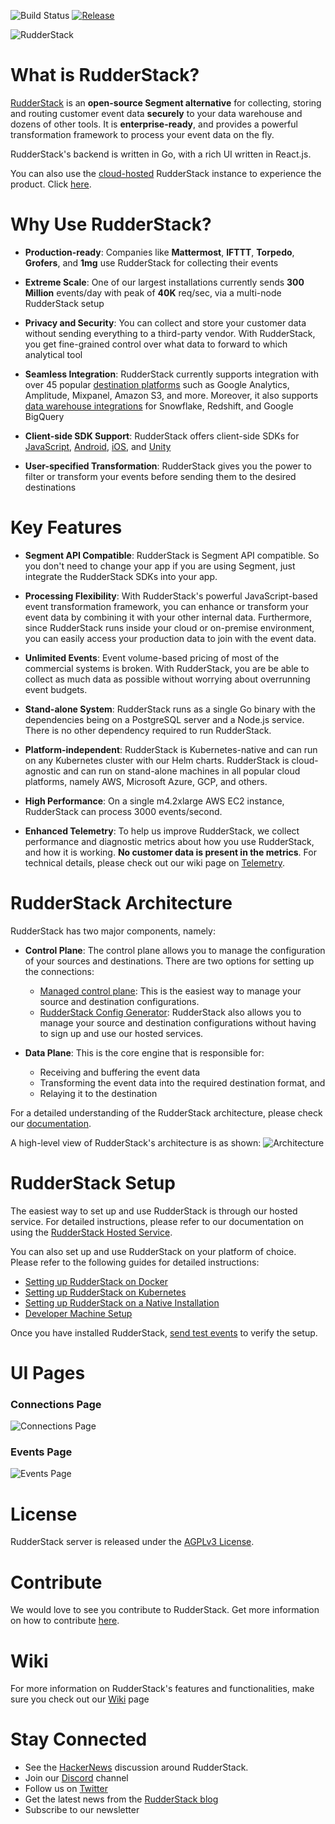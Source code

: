 ![Build Status][build status]
[![Release]][release]

![RudderStack](https://github.com/ameypv-rudder/rudder-server/blob/readme-update/resources/RudderStack.png)

# What is RudderStack?

[RudderStack](https://rudderstack.com/) is an **open-source Segment alternative**  for collecting, storing and routing customer event data **securely** to your data warehouse and dozens of other tools. It is **enterprise-ready**, and provides a powerful transformation framework to process your event data on the fly.

RudderStack's backend is written in Go, with a rich UI written in React.js.

You can also use the [cloud-hosted](https://app.rudderstack.com/signup?type=freetrial&utm_source=github&utm_medium=rdr-srv&utm_campaign=hosted&utm_content=intro) RudderStack instance to experience the product. Click [here](https://app.rudderstack.com/signup?type=freetrial&utm_source=github&utm_medium=rdr-srv&utm_campaign=hosted&utm_content=intro).

# Why Use RudderStack?
- **Production-ready**: Companies like **Mattermost**, **IFTTT**, **Torpedo**, **Grofers**, and **1mg** use RudderStack for collecting their events

- **Extreme Scale**: One of our largest installations currently sends **300 Million** events/day with peak of **40K** req/sec, via a multi-node RudderStack setup

- **Privacy and Security**: You can collect and store your customer data without sending everything to a third-party vendor. With RudderStack, you get fine-grained control over what data to forward to which analytical tool

- **Seamless Integration**: RudderStack currently supports integration with over 45 popular [destination platforms](https://docs.rudderstack.com/destinations/) such as Google Analytics, Amplitude, Mixpanel, Amazon S3, and more. Moreover, it also supports [data warehouse integrations](https://docs.rudderstack.com/data-warehouse-integrations) for Snowflake, Redshift, and Google BigQuery

- **Client-side SDK Support**: RudderStack offers client-side SDKs for [JavaScript](https://docs.rudderstack.com/sdk-integration-guide/getting-started-with-javascript-sdk), [Android](https://docs.rudderstack.com/sdk-integration-guide/getting-started-with-android-sdk), [iOS](https://docs.rudderstack.com/sdk-integration-guide/getting-started-with-ios-sdk), and [Unity](https://docs.rudderstack.com/sdk-integration-guide/getting-started-with-unity-sdk)

- **User-specified Transformation**: RudderStack gives you the power to filter or transform your events before sending them to the desired destinations

# Key Features

- **Segment API Compatible**: RudderStack is Segment API compatible. So you don't need to change your app if you are using Segment, just integrate the RudderStack SDKs into your app.

- **Processing Flexibility**: With RudderStack's powerful JavaScript-based event transformation framework, you can enhance or transform your event data by combining it with your other internal data. Furthermore, since RudderStack runs inside your cloud or on-premise environment, you can easily access your production data to join with the event data.

- **Unlimited Events**: Event volume-based pricing of most of the commercial systems is broken. With RudderStack, you are be able to collect as much data as possible without worrying about overrunning event budgets.

- **Stand-alone System**: RudderStack runs as a single Go binary with the dependencies being on a PostgreSQL server and a Node.js service. There is no other dependency required to run RudderStack.

- **Platform-independent**: RudderStack is Kubernetes-native and can run on any Kubernetes cluster with our Helm charts. RudderStack is cloud-agnostic and can run on stand-alone machines in all popular cloud platforms, namely AWS, Microsoft Azure, GCP, and others.

- **High Performance**: On a single m4.2xlarge AWS EC2 instance, RudderStack can process 3000 events/second.

- **Enhanced Telemetry**: To help us improve RudderStack, we collect performance and diagnostic metrics about how you use RudderStack, and how it is working. **No customer data is present in the metrics**. For technical details, please check out our wiki page on [Telemetry](https://github.com/rudderlabs/rudder-server/wiki/RudderStack-Telemetry).


# RudderStack Architecture

RudderStack has two major components, namely:
- **Control Plane**: The control plane allows you to manage the configuration of your sources and destinations. There are two options for setting up the connections:
  - [Managed control plane](https://app.rudderstack.com/): This is the easiest way to manage your source and destination configurations.
  - [RudderStack Config Generator](https://github.com/rudderlabs/rudder-server/wiki/RudderStack-Config-Generator): RudderStack also allows you to manage your source and destination configurations without having to sign up and use our hosted services.

- **Data Plane**:  This is the core engine that is responsible for:

   - Receiving and buffering the event data
   - Transforming the event data into the required destination format, and
   - Relaying it to the destination
 
For a detailed understanding of the RudderStack architecture, please check our [documentation](https://docs.rudderstack.com/getting-started/rudderstack-data-plane-architecture).

A high-level view of RudderStack's architecture is as shown:
![Architecture](https://gblobscdn.gitbook.com/assets%2F-Lq5Ea6fHVg3dSxMCgyQ%2F-Lz111ICiMeHdy_Gu6JX%2F-Lz1A_NxMgbjhbSrVL2h%2FRudder%20Core%20Architecture.png?alt=media&token=2c524db9-7c5c-44e9-a351-cbb1c46a8063)

# RudderStack Setup

The easiest way to set up and use RudderStack is through our hosted service. For detailed instructions, please refer to our documentation on using the [RudderStack Hosted Service](https://docs.rudderstack.com/administrators-guide/installing-and-setting-up-rudderstack/hosted-demo-account).

You can also set up and use RudderStack on your platform of choice. Please refer to the following guides for detailed instructions:

- [Setting up RudderStack on Docker](https://docs.rudderstack.com/administrators-guide/installing-and-setting-up-rudderstack/docker)
- [Setting up RudderStack on Kubernetes](https://docs.rudderstack.com/administrators-guide/installing-and-setting-up-rudderstack/kubernetes)
- [Setting up RudderStack on a Native Installation](https://docs.rudderstack.com/administrators-guide/installing-and-setting-up-rudderstack/native-installation)
- [Developer Machine Setup](https://docs.rudderstack.com/administrators-guide/installing-and-setting-up-rudderstack/developer-machine-setup)

Once you have installed RudderStack, [send test events](https://docs.rudderstack.com/getting-started/installing-and-setting-up-rudderstack#how-to-send-test-events) to verify the setup.

# UI Pages

### Connections Page

![Connections Page](https://gblobscdn.gitbook.com/assets%2F-Lq5Ea6fHVg3dSxMCgyQ%2F-M8Fo18nKM8Y3sHNQwW3%2F-M8Fo6hu_qKB4XX0STNZ%2FScreenshot%202020-05-26%20at%205.02.38%20PM.png?alt=media&token=adbd68bd-5b55-4e65-a19a-a1a29fc616e8)

### Events Page

![Events Page](https://gblobscdn.gitbook.com/assets%2F-Lq5Ea6fHVg3dSxMCgyQ%2F-M8Fo18nKM8Y3sHNQwW3%2F-M8FoF_Gnu9CBQgUujZW%2FScreenshot%202020-05-26%20at%205.12.19%20PM.png?alt=media&token=71165ae7-964c-4370-9826-29315ab3e3b4)

# License

RudderStack server is released under the [AGPLv3 License][agplv3_license].

# Contribute

We would love to see you contribute to RudderStack. Get more information on how to contribute [here](CONTRIBUTING.md).

# Wiki

For more information on RudderStack's features and functionalities, make sure you check out our [Wiki]() page

# Stay Connected

- See the [HackerNews][hackernews] discussion around RudderStack.
- Join our [Discord][discord] channel
- Follow us on [Twitter][twitter]
- Get the latest news from the [RudderStack blog][rudderstack-blog]
- Subscribe to our newsletter

<!----variables---->

[build status]: https://codebuild.us-east-1.amazonaws.com/badges?uuid=eyJlbmNyeXB0ZWREYXRhIjoiT01EQkVPc0NBbDJLV2txTURidkRTMTNmWFRZWUY2dEtia3FRVmFXdXhWeUwzaC9aV3dsWWNNT0NwaVZKd1hKTFVMazB2cDQ5UHlaZTgvbFRER3R5SXRvPSIsIml2UGFyYW1ldGVyU3BlYyI6IktJQVMveHIzQnExZVE5b0YiLCJtYXRlcmlhbFNldFNlcmlhbCI6MX0%3D&branch=master
[release]: https://img.shields.io/github/v/release/rudderlabs/rudder-server?color=blue&sort=semver
[discord]: https://discordapp.com/invite/xNEdEGw
[docs]: https://docs.rudderstack.com/
[twitter]: https://twitter.com/rudderstack
[go-report-card]: https://go-report-card.com/report/github.com/rudderlabs/rudder-server
[go-report-card-badge]: https://go-report-card.com/badge/github.com/rudderlabs/rudder-server
[ssh]: https://help.github.com/en/articles/which-remote-url-should-i-use#cloning-with-ssh-urls
[dashboard]: https://app.rudderlabs.com
[agplv3_license]: https://www.gnu.org/licenses/agpl-3.0-standalone.html
[sspl_license]: https://www.mongodb.com/licensing/server-side-public-license
[hackernews]: https://news.ycombinator.com/item?id=21081756
[helm-scripts-git-repo]: https://github.com/rudderlabs/rudderstack-helm
[terraform-scripts-git-repo]: https://github.com/rudderlabs/rudder-terraform
[golang]: https://golang.org/dl/
[node]: https://nodejs.org/en/download/
[rudder-sdk-js-git-repo]: https://github.com/rudderlabs/rudder-sdk-js
[rudder-sdk-android-git-repo]: https://github.com/rudderlabs/rudder-sdk-android
[rudder-sdk-ios-git-repo]: https://github.com/rudderlabs/rudder-sdk-ios
[config-generator]: https://github.com/rudderlabs/config-generator
[config-generator-section]: https://github.com/rudderlabs/rudder-server/blob/master/README.md#rudderstack-config-generator
[rudder-logo]: https://repository-images.githubusercontent.com/197743848/b352c900-dbc8-11e9-9d45-4deb9274101f
[rudder-server-releases]: https://github.com/rudderlabs/rudder-server/releases
[rudder-transformer-releases]: https://github.com/rudderlabs/rudder-transformer/releases
[rudderstack-blog]: https://rudderstack.com/blog/
[rudder-server-sample-env]: https://github.com/rudderlabs/rudder-server/blob/master/config/sample.env
[rudder-docker-yml]: https://github.com/rudderlabs/rudder-server/blob/master/rudder-docker.yml
